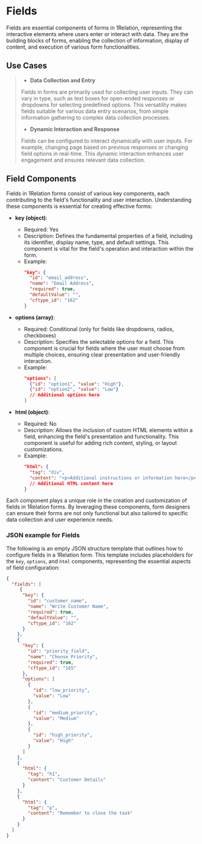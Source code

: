 # Fields

Fields are essential components of forms in 1Relation, representing the interactive elements where users enter or interact with data. They are the building blocks of forms, enabling the collection of information, display of content, and execution of various form functionalities.

## Use Cases

>- **Data Collection and Entry**
>
> Fields in forms are primarily used for collecting user inputs. They can vary in type, such as text boxes for open-ended responses or dropdowns for selecting predefined options. This versatility makes fields suitable for various data entry scenarios, from simple information gathering to complex data collection processes.
>
>- **Dynamic Interaction and Response**
>
> Fields can be configured to interact dynamically with user inputs. For example, changing page based on previous responses or changing field options in real-time. This dynamic interaction enhances user engagement and ensures relevant data collection.

## Field Components

Fields in 1Relation forms consist of various key components, each contributing to the field's functionality and user interaction. Understanding these components is essential for creating effective forms:

- **key (object)**:
  - Required: Yes
  - Description: Defines the fundamental properties of a field, including its identifier, display name, type, and default settings. This component is vital for the field's operation and interaction within the form.
  - Example:
    ```json
    "key": {
      "id": "email_address",
      "name": "Email Address",
      "required": true,
      "defaultValue": "",
      "cftype_id": "162"
    }
    ```

- **options (array)**:
  - Required: Conditional (only for fields like dropdowns, radios, checkboxes)
  - Description: Specifies the selectable options for a field. This component is crucial for fields where the user must choose from multiple choices, ensuring clear presentation and user-friendly interaction.
  - Example:
    ```json
    "options": [
      {"id": "option1", "value": "High"},
      {"id": "option2", "value": "Low"}
      // Additional options here
    ]
    ```

- **html (object)**:
  - Required: No
  - Description: Allows the inclusion of custom HTML elements within a field, enhancing the field's presentation and functionality. This component is useful for adding rich content, styling, or layout customizations.
  - Example:
    ```json
    "html": {
      "tag": "div",
      "content": "<p>Additional instructions or information here</p>"
      // Additional HTML content here
    }
    ```

Each component plays a unique role in the creation and customization of fields in 1Relation forms. By leveraging these components, form designers can ensure their forms are not only functional but also tailored to specific data collection and user experience needs.

### JSON example for Fields

The following is an empty JSON structure template that outlines how to configure fields in a 1Relation form. This template includes placeholders for the `key`, `options`, and `html` components, representing the essential aspects of field configuration:

```json
{
  "fields": [
     {
      "key": {
        "id": "customer_name",
        "name": "Write Customer Name",
        "required": true,
        "defaultValue": "",
        "cftype_id": "162"
      }
    },
    {
      "key": {
        "id": "priority_field",
        "name": "Choose Priority",
        "required": true,
        "cftype_id": "165" 
      },
      "options": [
        {
          "id": "low_priority",
          "value": "Low"
        },
        {
          "id": "medium_priority",
          "value": "Medium"
        },
        {
          "id": "high_priority",
          "value": "High"
        }
      ]
    },
    {
      "html": {
        "tag": "h1",
        "content": "Customer Details"
      }
    },
    {
      "html": {
        "tag": "p",
        "content": "Remember to close the task"
      }
    }
  ]
}

```